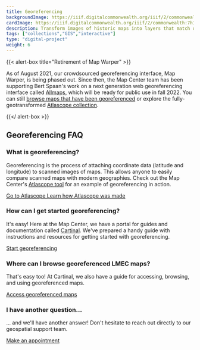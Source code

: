 ```yaml
---
title: Georeferencing
backgroundImage: https://iiif.digitalcommonwealth.org/iiif/2/commonwealth:7h149v336/739,972,3337,1774/,1200/0/default.jpg
cardImage: https://iiif.digitalcommonwealth.org/iiif/2/commonwealth:7h149v336/739,972,3337,1774/,1200/0/default.jpg
description: Transform images of historic maps into layers that match onto modern web maps
tags: ["collections","GIS","interactive"]
type: "digital-project"
weight: 6
---
```


{{< alert-box title="Retirement of Map Warper" >}}

As of August 2021, our crowdsourced georeferencing interface, Map Warper, is being phased out. Since then, the Map Center team has been supporting Bert Spaan's work on a next generation web georeferencing interface called [Allmaps](https://allmaps.org/), which will be ready for public use in fall 2022. You can still [browse maps that have been georeferenced](https://collections.leventhalmap.org/search?f%5Bgeoreferenced_bsi%5D%5B%5D=yes) or explore the fully-geotransformed [Atlascope collection](https://atlascope.leventhalmap.org).

{{</ alert-box >}}

## Georeferencing FAQ



### What is georeferencing?

Georeferencing is the process of attaching coordinate data (latitude and longitude) to scanned images of maps. This allows anyone to easily compare scanned maps with modern geographies. Check out the Map Center's [Atlascope tool](http://leventhalmap.org/projects/digital-projects/atlascope/) for an example of georeferencing in action.

<a class="btn btn-outline-primary btn-block" href="https://atlascope.leventhalmap.org" target="blank"><i class="fa fa-map-signs" target="blank"></i> Go to Atlascope </a>
<a class="btn btn-outline-primary btn-block" target="blank" href="https://cartinal.leventhalmap.org/guides/create-urban-atlas-data.html"><i class="fa fa-binoculars" target="blank"></i> Learn how Atlascope was made </a>


### How can I get started georeferencing?

It's easy! Here at the Map Center, we have a portal for guides and documentation called [Cartinal](https://cartinal.leventhalmap.org). We've prepared a handy guide with instructions and resources for getting started with georeferencing.

<a class="btn btn-outline-primary btn-block" href="https://cartinal.leventhalmap.org/guides/georeference.html"><i class="fa fa-map-pin" target="blank"></i> Start georeferencing </a>

### Where can I browse georeferenced LMEC maps?

That's easy too! At Cartinal, we also have a guide for accessing, browsing, and using georeferenced maps.

<a class="btn btn-outline-primary btn-block" href="https://cartinal.leventhalmap.org/guides/georeference.html"><i class="fa fa-map" target="blank"></i> Access georeferenced maps</a>

### I have another question...

... and we'll have another answer! Don't hesitate to reach out directly to our geospatial support team.

<a class="btn btn-outline-primary btn-block" href="https://www.leventhalmap.org/research/geospatial/#make-request"><i class="fa fa-rocket" target="blank"></i> Make an appointment</a>